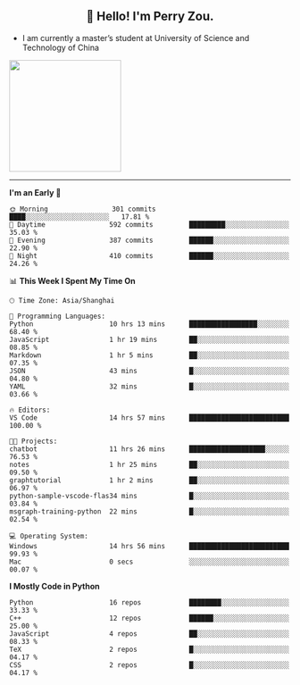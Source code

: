 <h2 align="center">👋 Hello! I'm Perry Zou.</h2>

- I am currently a master’s student at University of Science and Technology of China

<img height=200 align="center" src="https://github-readme-stats.vercel.app/api?username=zonepg" />

-------

<!--START_SECTION:waka-->
**I'm an Early 🐤** 

```text
🌞 Morning                301 commits         ████░░░░░░░░░░░░░░░░░░░░░   17.81 % 
🌆 Daytime                592 commits         █████████░░░░░░░░░░░░░░░░   35.03 % 
🌃 Evening                387 commits         ██████░░░░░░░░░░░░░░░░░░░   22.90 % 
🌙 Night                  410 commits         ██████░░░░░░░░░░░░░░░░░░░   24.26 % 
```


📊 **This Week I Spent My Time On** 

```text
🕑︎ Time Zone: Asia/Shanghai

💬 Programming Languages: 
Python                   10 hrs 13 mins      █████████████████░░░░░░░░   68.40 % 
JavaScript               1 hr 19 mins        ██░░░░░░░░░░░░░░░░░░░░░░░   08.85 % 
Markdown                 1 hr 5 mins         ██░░░░░░░░░░░░░░░░░░░░░░░   07.35 % 
JSON                     43 mins             █░░░░░░░░░░░░░░░░░░░░░░░░   04.80 % 
YAML                     32 mins             █░░░░░░░░░░░░░░░░░░░░░░░░   03.66 % 

🔥 Editors: 
VS Code                  14 hrs 57 mins      █████████████████████████   100.00 % 

🐱‍💻 Projects: 
chatbot                  11 hrs 26 mins      ███████████████████░░░░░░   76.53 % 
notes                    1 hr 25 mins        ██░░░░░░░░░░░░░░░░░░░░░░░   09.50 % 
graphtutorial            1 hr 2 mins         ██░░░░░░░░░░░░░░░░░░░░░░░   06.97 % 
python-sample-vscode-flas34 mins             █░░░░░░░░░░░░░░░░░░░░░░░░   03.84 % 
msgraph-training-python  22 mins             █░░░░░░░░░░░░░░░░░░░░░░░░   02.54 % 

💻 Operating System: 
Windows                  14 hrs 56 mins      █████████████████████████   99.93 % 
Mac                      0 secs              ░░░░░░░░░░░░░░░░░░░░░░░░░   00.07 % 
```

**I Mostly Code in Python** 

```text
Python                   16 repos            ████████░░░░░░░░░░░░░░░░░   33.33 % 
C++                      12 repos            ██████░░░░░░░░░░░░░░░░░░░   25.00 % 
JavaScript               4 repos             ██░░░░░░░░░░░░░░░░░░░░░░░   08.33 % 
TeX                      2 repos             █░░░░░░░░░░░░░░░░░░░░░░░░   04.17 % 
CSS                      2 repos             █░░░░░░░░░░░░░░░░░░░░░░░░   04.17 % 
```




<!--END_SECTION:waka-->
